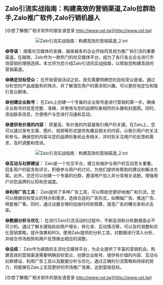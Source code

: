 ## **Zalo引流实战指南：构建高效的营销渠道,Zalo拉群助手,Zalo推广软件,Zalo行销机器人**

[😍想了解推广相关软件的朋友请登录 http://www.vst.tw](http://www.vst.tw)

 <center><img src="https://vst.tw/MP4/tuiguang/png/3.png" alt="Zalo引流实战指南：构建高效的营销渠道_2.txt"></center>

**😄导语：**
随着社交媒体的发展，越来越多的企业开始将其视为推广和引流的重要渠道。在越南，Zalo作为一款热门的社交媒体平台，成为了各行各业企业进行市场营销的理想选择。本文将为您介绍Zalo引流的实战指南，以帮助您构建高效的营销渠道。

**😄确定目标受众：**
在开始营销活动之前，首先需要明确您的目标受众是谁。通过分析您的产品或服务的特点，并了解潜在用户的需求和兴趣，可以更好地定位和吸引受众群体。

**😄创建企业账号：**
在Zalo上创建一个专属的企业账号是进行营销的第一步。确保企业账号的信息完整、准确，并使用与您的品牌形象相符的头像和封面图。同时，添加联系信息，方便用户与您进行沟通和互动。

**😄提供有价值的内容：**
质量高、有价值的内容是吸引用户的关键。在Zalo上，您可以通过发布文章、图片、视频等形式提供有趣且相关的内容，以吸引用户的关注和参与。确保您的内容与您的品牌形象和业务相关，并时刻关注用户的反馈和需求，及时调整和改进。

 <center><img src="https://vst.tw/MP4/tuiguang/png/5.png" alt="Zalo引流实战指南：构建高效的营销渠道_2.txt"></center>

**😄互动与社群建设：**
Zalo是一个社交平台，建立和维护与用户的互动至关重要。回复用户的留言和评论，积极参与用户的讨论，为他们提供有帮助的建议和解决方案。此外，您还可以创建一个专属的社群，邀请用户加入并分享相关话题，增强用户对您品牌的认知和忠诚度。

**😄利用广告工具：**
Zalo提供了多种广告工具，可以帮助您更好地推广和引流。您可以根据目标受众的特点和需求，选择合适的广告形式，如横幅广告、推送广告、明星推广等。同时，通过设置合理的投放时间和预算，提高广告的曝光率和点击率。

**😄数据分析与优化：**
在进行Zalo引流活动的过程中，不断监测和分析数据是必不可少的。通过了解关键指标如用户增长、转化率、互动情况等，可以及时调整和优化营销策略，提升效果和ROI。使用Zalo提供的分析工具，对数据进行深入分析，并结合市场趋势和用户反馈做出相应的调整。

**😄总结：**
Zalo作为越南的主流社交媒体平台，为企业提供了丰富的营销机会。构建高效的营销渠道需要明确目标受众、创建企业账号、提供有价值的内容、互动与社群建设、利用广告工具以及数据分析与优化。通过正确的引流策略和持续的努力，将能够在Zalo上实现更好的市场推广效果，达到营销目标。

[😍想了解推广相关软件的朋友请登录 http://www.vst.tw](http://www.vst.tw)



